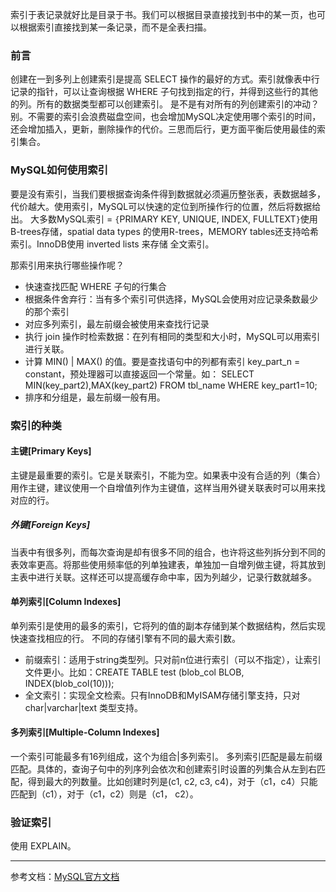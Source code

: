 <!--
author: 刘青
date: 2016-04-15
title: MySQL优化之：索引
tags: MySQL优化
category: tool/mysql
status: publish
summary: 索引于表记录就好比是目录于书。我们可以根据目录直接找到书中的某一页，也可以根据索引直接找到某一条记录，而不是全表扫描。
-->

索引于表记录就好比是目录于书。我们可以根据目录直接找到书中的某一页，也可以根据索引直接找到某一条记录，而不是全表扫描。

### 前言
创建在一到多列上创建索引是提高 SELECT 操作的最好的方式。索引就像表中行记录的指针，可以让查询根据 WHERE 子句找到指定的行，并得到这些行的其他的列。所有的数据类型都可以创建索引。
是不是有对所有的列创建索引的冲动？别。不需要的索引会浪费磁盘空间，也会增加MySQL决定使用哪个索引的时间，还会增加插入，更新，删除操作的代价。三思而后行，更方面平衡后使用最佳的索引集合。

### MySQL如何使用索引
要是没有索引，当我们要根据查询条件得到数据就必须遍历整张表，表数据越多，代价越大。使用索引，MySQL可以快速的定位到所操作行的位置，然后将数据给出。
大多数MySQL索引 = `{`PRIMARY KEY, UNIQUE, INDEX, FULLTEXT`}`使用B-trees存储，spatial data types 的使用R-trees，MEMORY tables还支持哈希索引。InnoDB使用 inverted lists 来存储 全文索引。

那索引用来执行哪些操作呢？
- 快速查找匹配 WHERE 子句的行集合
- 根据条件舍弃行：当有多个索引可供选择，MySQL会使用对应记录条数最少的那个索引
- 对应多列索引，最左前缀会被使用来查找行记录
- 执行 join 操作时检索数据：在列有相同的类型和大小时，MySQL可以用索引进行关联。
- 计算 MIN() | MAX() 的值。要是查找语句中的列都有索引 key_part_n = constant，预处理器可以直接返回一个常量。如： SELECT MIN(key_part2),MAX(key_part2) FROM tbl_name WHERE key_part1=10;
- 排序和分组是，最左前缀一般有用。

### 索引的种类
#### 主键[Primary Keys]
主键是最重要的索引。它是关联索引，不能为空。如果表中没有合适的列（集合）用作主键，建议使用一个自增值列作为主键值，这样当用外键关联表时可以用来找对应的行。

##### 外键[Foreign Keys]
当表中有很多列，而每次查询是却有很多不同的组合，也许将这些列拆分到不同的表效率更高。将那些使用频率低的列单独建表，单独加一自增列做主键，将其放到主表中进行关联。这样还可以提高缓存命中率，因为列越少，记录行数就越多。

#### 单列索引[Column Indexes]
单列索引是使用的最多的索引，它将列的值的副本存储到某个数据结构，然后实现快速查找相应的行。
不同的存储引擎有不同的最大索引数。
- 前缀索引：适用于string类型列。只对前n位进行索引（可以不指定），让索引文件更小。比如：CREATE TABLE test (blob_col BLOB, INDEX(blob_col(10)));
- 全文索引：实现全文检索。只有InnoDB和MyISAM存储引擎支持，只对 char|varchar|text 类型支持。

#### 多列索引[Multiple-Column Indexes]
一个索引可能最多有16列组成，这个为组合|多列索引。
多列索引匹配是最左前缀匹配。具体的，查询子句中的列序列会依次和创建索引时设置的列集合从左到右匹配，得到最大的列数量。比如创建时列是(c1, c2, c3, c4)，对于（c1，c4）只能匹配到（c1），对于（c1，c2）则是（c1， c2）。

### 验证索引
使用 EXPLAIN。


-------------------------
参考文档：[MySQL官方文档](http://dev.mysql.com/doc/refman/5.7/en/optimization-indexes.html)


